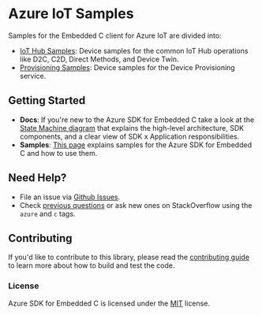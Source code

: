 # Azure IoT Samples

Samples for the Embedded C client for Azure IoT are divided into:

- [IoT Hub Samples](https://github.com/Azure/azure-sdk-for-c/tree/master/sdk/samples/iot/hub/readme.md): Device samples for the common IoT Hub operations like D2C, C2D, Direct Methods, and Device Twin.
- [Provisioning Samples](https://github.com/Azure/azure-sdk-for-c/tree/master/sdk/samples/iot/hub/provisioning/readme.md): Device samples for the Device Provisioning service. 

## Getting Started

- **Docs**: If you're new to the Azure SDK for Embedded C take a look at the [State Machine diagram](https://github.com/Azure/azure-sdk-for-c/blob/master/sdk/docs/iot/mqtt_state_machine.md#device-provisioning-service) that explains the high-level architecture, SDK components, and a clear view of SDK x Application responsibilities. 
- **Samples**: [This page](https://github.com/Azure/azure-sdk-for-c/tree/master/sdk/samples/iot/hub/) explains samples for the Azure SDK for Embedded C and how to use them.

## Need Help?

* File an issue via [Github Issues](https://github.com/Azure/azure-sdk-for-c/issues/new/choose).
* Check [previous questions](https://stackoverflow.com/questions/tagged/azure+c) or ask new ones on StackOverflow using
  the `azure` and `c` tags.

## Contributing

If you'd like to contribute to this library, please read the [contributing guide][azure_sdk_for_c_contributing] to learn more about how to build and test the code.

### License

Azure SDK for Embedded C is licensed under the [MIT][azure_sdk_for_c_license] license.

<!-- LINKS -->
[azure_sdk_for_c_contributing]: https://github.com/Azure/azure-sdk-for-c/blob/master/CONTRIBUTING.md
[azure_sdk_for_c_license]: https://github.com/Azure/azure-sdk-for-c/blob/master/LICENSE
